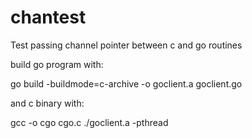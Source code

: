 # chantest
Test passing channel pointer between c and go routines

build go program with:

go build -buildmode=c-archive -o goclient.a goclient.go

and c binary with:

gcc -o cgo cgo.c ./goclient.a  -pthread
